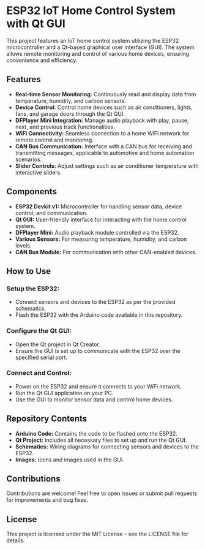 # ESP32 IoT Home Control System with Qt GUI

This project features an IoT home control system utilizing the ESP32 microcontroller and a Qt-based graphical user interface (GUI). The system allows remote monitoring and control of various home devices, ensuring convenience and efficiency.

## Features

- **Real-time Sensor Monitoring:** Continuously read and display data from temperature, humidity, and carbon sensors.
- **Device Control:** Control home devices such as air conditioners, lights, fans, and garage doors through the Qt GUI.
- **DFPlayer Mini Integration:** Manage audio playback with play, pause, next, and previous track functionalities.
- **WiFi Connectivity:** Seamless connection to a home WiFi network for remote control and monitoring.
- **CAN Bus Communication:** Interface with a CAN bus for receiving and transmitting messages, applicable to automotive and home automation scenarios.
- **Slider Controls:** Adjust settings such as air conditioner temperature with interactive sliders.

## Components

- **ESP32 Devkit v1:** Microcontroller for handling sensor data, device control, and communication.
- **Qt GUI:** User-friendly interface for interacting with the home control system.
- **DFPlayer Mini:** Audio playback module controlled via the ESP32.
- **Various Sensors:** For measuring temperature, humidity, and carbon levels.
- **CAN Bus Module:** For communication with other CAN-enabled devices.

## How to Use

### Setup the ESP32:
- Connect sensors and devices to the ESP32 as per the provided schematics.
- Flash the ESP32 with the Arduino code available in this repository.

### Configure the Qt GUI:
- Open the Qt project in Qt Creator.
- Ensure the GUI is set up to communicate with the ESP32 over the specified serial port.

### Connect and Control:
- Power on the ESP32 and ensure it connects to your WiFi network.
- Run the Qt GUI application on your PC.
- Use the GUI to monitor sensor data and control home devices.

## Repository Contents

- **Arduino Code:** Contains the code to be flashed onto the ESP32.
- **Qt Project:** Includes all necessary files to set up and run the Qt GUI.
- **Schematics:** Wiring diagrams for connecting sensors and devices to the ESP32.
- **Images:** Icons and images used in the GUI.

## Contributions

Contributions are welcome! Feel free to open issues or submit pull requests for improvements and bug fixes.

## License

This project is licensed under the MIT License - see the LICENSE file for details.

